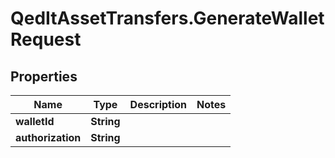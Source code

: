 # QedItAssetTransfers.GenerateWalletRequest

## Properties
Name | Type | Description | Notes
------------ | ------------- | ------------- | -------------
**walletId** | **String** |  | 
**authorization** | **String** |  | 


